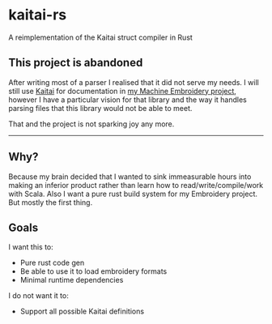 # kaitai-rs

A reimplementation of the Kaitai struct compiler in Rust

## This project is abandoned

After writing most of a parser I realised that it did not serve my needs. I will still use [Kaitai](https://kaitai.io/) for documentation in [my Machine Embroidery project](https://github.com/software-opal/embroidery-rust), however I have a particular vision for that library and the way it handles parsing files that this library would not be able to meet.

That and the project is not sparking joy any more.

---

## Why?

Because my brain decided that I wanted to sink immeasurable hours into making an inferior product rather than learn how to
read/write/compile/work with Scala. Also I want a pure rust build system for my Embroidery project. But mostly the first thing.

## Goals
I want this to:
- Pure rust code gen
- Be able to use it to load embroidery formats
- Minimal runtime dependencies

I do not want it to:
- Support all possible Kaitai definitions
